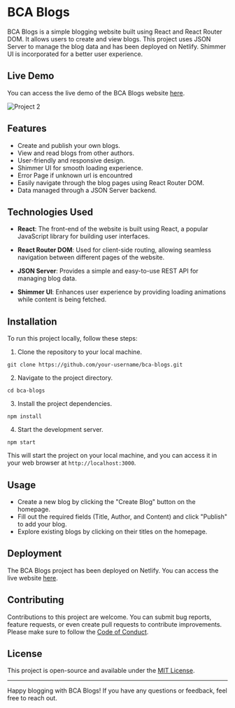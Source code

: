 # BCA Blogs

BCA Blogs is a simple blogging website built using React and React Router DOM. It allows users to create and view blogs. This project uses JSON Server to manage the blog data and has been deployed on Netlify. Shimmer UI is incorporated for a better user experience.

## Live Demo

You can access the live demo of the BCA Blogs website [here](https://bca-blogs.netlify.app/).

![Project 2](https://github.com/g3vind/bca-blogs/assets/70854788/04710c48-144b-4c5d-99c3-d8ab6526667a)

## Features

- Create and publish your own blogs.
- View and read blogs from other authors.
- User-friendly and responsive design.
- Shimmer UI for smooth loading experience.
- Error Page if unknown url is encountred
- Easily navigate through the blog pages using React Router DOM.
- Data managed through a JSON Server backend.

## Technologies Used

- **React**: The front-end of the website is built using React, a popular JavaScript library for building user interfaces.

- **React Router DOM**: Used for client-side routing, allowing seamless navigation between different pages of the website.

- **JSON Server**: Provides a simple and easy-to-use REST API for managing blog data.

- **Shimmer UI**: Enhances user experience by providing loading animations while content is being fetched.

## Installation

To run this project locally, follow these steps:

1. Clone the repository to your local machine.

```
git clone https://github.com/your-username/bca-blogs.git
```

2. Navigate to the project directory.

```
cd bca-blogs
```

3. Install the project dependencies.

```
npm install
```

4. Start the development server.

```
npm start
```

This will start the project on your local machine, and you can access it in your web browser at `http://localhost:3000`.

## Usage

- Create a new blog by clicking the "Create Blog" button on the homepage.
- Fill out the required fields (Title, Author, and Content) and click "Publish" to add your blog.
- Explore existing blogs by clicking on their titles on the homepage.

## Deployment

The BCA Blogs project has been deployed on Netlify. You can access the live website [here](https://bca-blogs.netlify.app/).

## Contributing

Contributions to this project are welcome. You can submit bug reports, feature requests, or even create pull requests to contribute improvements. Please make sure to follow the [Code of Conduct](CODE_OF_CONDUCT.md).

## License

This project is open-source and available under the [MIT License](LICENSE.md).

---

Happy blogging with BCA Blogs! If you have any questions or feedback, feel free to reach out.
